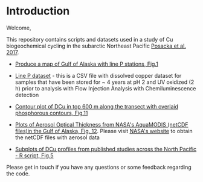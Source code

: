 # Introduction

Welcome,

This repository contains scripts and datasets used in a study of Cu biogeochemical cycling in the subarctic Northeast Pacific [Posacka et al. 2017](http://www.sciencedirect.com/science/article/pii/S0304420316302249). 


* [Produce a map of Gulf of Alaska with line P stations, Fig.1](https://github.com/AnnaMagdalena/DCu_LineP-Subarctic-Pacific/blob/master/Fig1_LineP-map/LineP_map_script_matlab)

* [Line P dataset](https://github.com/AnnaMagdalena/DCu_LineP-Subarctic-Pacific/tree/master/Raw_data) - this is a CSV file with dissolved copper dataset for samples that have been stored for ~ 4 years at pH 2 and UV oxidized (2 h) prior to analysis with Flow Injection Analysis with Chemiluminescence detection

* [Contour plot of DCu in top 600 m along the transect with overlaid phosphorous contours, Fig.11](https://github.com/AnnaMagdalena/DCu_LineP-Subarctic-Pacific/blob/master/Fig10_Countour-plot-DCu-LineP/Zonal_section-DCu-contour-plot)

* [Plots of Aerosol Optical Thickness from NASA's AquaMODIS (netCDF files)in the Gulf of Alaska, Fig. 12](https://github.com/AnnaMagdalena/DCu_LineP-Subarctic-Pacific/blob/master/Fig12_Aerosols-Gulf-of-Alaska/NetCDF_NASA-Aerosols-matlab-script). Please visit [NASA's website](https://giovanni.gsfc.nasa.gov/giovanni/) to obtain the netCDF files with aerosol data 

* [Subplots of DCu profiles from published studies across the North Pacific - R script, Fig.5](https://github.com/AnnaMagdalena/DCu_LineP-Subarctic-Pacific/tree/master/Fig5_Cu-studies-in-NPacific-profiles)


Please get in touch if you have any questions or some feedback regarding the code.

